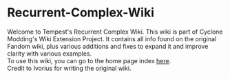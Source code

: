# Recurrent-Complex-Wiki

Welcome to Tempest's Recurrent Complex Wiki. This wiki is part of Cyclone Modding's Wiki Extension Project. It contains all info found on the original Fandom wiki, plus various additions and fixes to expand it and improve clarity with various examples.\
To use this wiki, you can go to the home page index [here]().\
Credit to Ivorius for writing the original wiki.
